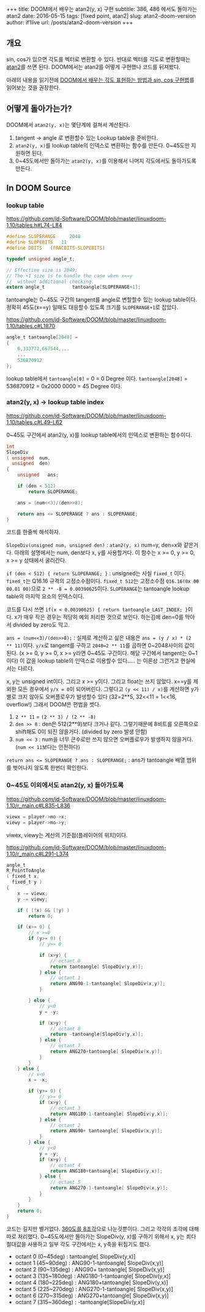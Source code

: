 +++
title: DOOM에서 배우는 atan2(y, x) 구현
subtitle: 386, 486 에서도 돌아가는 atan2
date: 2016-05-15
tags: [fixed point, atan2]
slug: atan2-doom-version
author: if1live
url: /posts/atan2-doom-version
+++

## 개요

sin, cos가 있으면 각도를 벡터로 변환할 수 있다.
반대로 벡터를 각도로 변환할때는 [atan2][c_atan2]를 쓰면 된다.
DOOM에서는 atan2를 어떻게 구현했나 코드를 뒤져봤다.

아래의 내용을 읽기전에 [DOOM에서 배우는 각도 표현하는 방법과 sin, cos 구현법]({filename}angle-and-sine-doom-version.md)를 읽어보는 것을 권장한다.

## 어떻게 돌아가는가?
DOOM에서 `atan2(y, x)`는 몇단계에 걸쳐서 계산된다.

1. tangent -> angle 로 변환할수 있는 Lookup table을 준비한다.
2. `atan2(y, x)`를 lookup table의 인덱스로 변환하는 함수를 만든다. 0~45도만 지원하면 된다.
3. 0~45도에서만 돌아가는 `atan2(y, x)`를 이용해서 나머지 각도에서도 돌아가도록 만든다.

## In DOOM Source
### lookup table
https://github.com/id-Software/DOOM/blob/master/linuxdoom-1.10/tables.h#L74-L84

```c
#define SLOPERANGE	   2048
#define SLOPEBITS	11
#define DBITS	(FRACBITS-SLOPEBITS)

typedef unsigned angle_t;

// Effective size is 2049;
// The +1 size is to handle the case when x==y
//  without additional checking.
extern angle_t			tantoangle[SLOPERANGE+1];
```

tantoangle는 0~45도 구간의 tangent를 angle로 변할할수 있는 lookup table이다.
정확히 45도(x==y) 일때도 대응할수 있도록 크기를 `SLOPERANGE+1`로 잡았다.

https://github.com/id-Software/DOOM/blob/master/linuxdoom-1.10/tables.c#L1870

```c
angle_t tantoangle[2049] =
{
    0,333772,667544,...
    ...
    536870912
};
```

lookup table에서 `tantoangle[0]` = 0 = 0 Degree 이다.
`tantoangle[2048]` = 536870912 = 0x2000 0000 = 45 Degree 이다.

### atan2(y, x) -> lookup table index
https://github.com/id-Software/DOOM/blob/master/linuxdoom-1.10/tables.c#L49-L62

0~45도 구간에서 atan2(y, x)를 lookup table에서의 인덱스로 변환하는 함수이다.

```c
int
SlopeDiv
( unsigned  num,
  unsigned  den)
{
    unsigned   ans;

    if (den < 512)
        return SLOPERANGE;

    ans = (num<<3)/(den>>8);

    return ans <= SLOPERANGE ? ans : SLOPERANGE;
}
```

코드를 한줄씩 해석하자.

`SlopeDiv(unsigned num, unsigned den)` :
`atan2(y, x)` num=y, den=x와 같은거다. 아래의 설명에서는 num, den보다 x, y를 사용할거다.
이 함수는 x >= 0, y >= 0, x >= y 상태에서 굴러간다.

`if (den < 512) { return SLOPERANGE; }` :
unsigned는 사실 `fixed_t` 이다. `fixed_t`는 Q16.16 규격의 고정소수점이다.
`fixed_t 512`는 고정소수점 `Q16.16(0x 00 00.01 00)`으로 `2 ** -8 = 0.00390625`이다.
`SLOPERANGE`는 tantoangle lookup table의 마지막 요소의 인덱스이다.

코드를 다시 쓰면 `if(x < 0.00390625) { return tantoangle_LAST_INDEX; }`이다.
x가 매우 작은 경우는 적당히 예외 처리한 것으로 보인다. 하는김에 den=0를 막아서 divided by zero도 막고.

`ans = (num<<3)/(den>>8);` :
실제로 계산하고 싶은 내용은 `ans = (y / x) * (2 ** 11)`이다.
`y/x`로 tangent를 구하고 `2048=2 ** 11`를 곱하면 0~2048사이의 값이 된다. (x >= 0, y >= 0, x >= y라면 0~45도 구간이다. 해당 구간에서 tangent는 0~1이다)
이 값을 lookup table의 인덱스로 이용할수 있다..... 는 이론상 그런거고 현실에서는 다르다.

x, y는 unsigned int이다. 그리고 x >= y이다. 그리고 float는 쓰지 않았다.
x==y를 제외한 모든 경우에서 `y/x = 0`이 되어버린다.
그렇다고 `(y << 11) / x)`를 계산하면 y가 별로 크지 않아도 오버플로우가 발생할수 있다 (32=2**5, 32<<11 = 1<<16, overflow!)
그래서 DOOM은 편법을 썻다.

1. `2 ** 11` = `(2 ** 3) / (2 ** -8)`
2. `den >> 8` : den은 512(2**9)보다 크거나 같다. 그렇기때문에 8비트를 오른쪽으로 shift해도 0이 되진 않을거다. (divided by zero 발생 안함)
3. `num << 3` : num을 너무 큰수로만 쓰지 않으면 오버플로우가 발생하지 않을거다. (`num << 11`보다는 안전하다)

`return ans <= SLOPERANGE ? ans : SLOPERANGE;` : ans가 tantoangle 배열 범위를 벗어나지 않도록 한번더 확인한다.


### 0~45도 이외에서도 atan2(y, x) 돌아가도록

https://github.com/id-Software/DOOM/blob/master/linuxdoom-1.10/r_main.c#L835-L836

```c
viewx = player->mo->x;
viewy = player->mo->y;
```

viwex, viewy는 계산의 기준점(플레이어의 위치)이다.

https://github.com/id-Software/DOOM/blob/master/linuxdoom-1.10/r_main.c#L291-L374

```c
angle_t
R_PointToAngle
( fixed_t x,
  fixed_t y )
{
    x -= viewx;
    y -= viewy;

    if ( (!x) && (!y) )
        return 0;

    if (x>= 0) {
        // x >=0
        if (y>= 0) {
            // y>= 0

            if (x>y) {
                // octant 0
                return tantoangle[ SlopeDiv(y,x)];
            } else {
                // octant 1
                return ANG90-1-tantoangle[ SlopeDiv(x,y)];
            }

        } else {
            // y<0
            y = -y;

            if (x>y) {
                // octant 8
                return -tantoangle[SlopeDiv(y,x)];
            } else {
                // octant 7
                return ANG270+tantoangle[ SlopeDiv(x,y)];
            }
        }
    } else {
        // x<0
        x = -x;

        if (y>= 0) {
            // y>= 0
            if (x>y) {
                // octant 3
                return ANG180-1-tantoangle[ SlopeDiv(y,x)];
            } else {
                // octant 2
                return ANG90+ tantoangle[ SlopeDiv(x,y)];
            }
        } else {
            // y<0
            y = -y;
            if (x>y) {
                // octant 4
                return ANG180+tantoangle[ SlopeDiv(y,x)];
            } else {
                // octant 5
                return ANG270-1-tantoangle[ SlopeDiv(x,y)];
            }
        }
    }
    return 0;
}
```

코드는 길지만 별거없다. [360도를 8조각][wiki_octant]으로 나눈것뿐이다.
그리고 각각의 조각에 대해 따로 처리했다.
0~45도에서만 돌아가는 SlopeDiv(y, x)를 구하기 위해서 x, y는 죄다 절대값을 사용하고 일부 각도 구간에서는 x, y축을 뒤집기도 했다.

* octant 0 (0~45deg) : tantoangle[ SlopeDiv(y,x)]
* octant 1 (45~90deg) : ANG90-1-tantoangle[ SlopeDiv(x,y)]
* octant 2 (90~135deg) : ANG90+ tantoangle[ SlopeDiv(x,y)]
* octant 3 (135~180deg) : ANG180-1-tantoangle[ SlopeDiv(y,x)]
* octant 4 (180~225deg) : ANG180+tantoangle[ SlopeDiv(y,x)]
* octant 5 (225~270deg) : ANG270-1-tantoangle[ SlopeDiv(x,y)]
* octant 6 (270~315deg) : ANG270+tantoangle[ SlopeDiv(x,y)]
* octant 7 (315~360deg) : -tantoangle[SlopeDiv(y,x)]


[c_atan2]: http://en.cppreference.com/w/c/numeric/math/atan2
[wiki_octant]: https://en.wikipedia.org/wiki/Octant_%28plane_geometry%29
